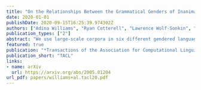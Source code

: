 ```yaml
---
title: "On the Relationships Between the Grammatical Genders of Inanimate Nouns and Their Co-Occurring Adjectives and Verbs"
date: 2020-01-01
publishDate: 2020-09-15T16:25:39.974302Z
authors: ["Adina Williams", "Ryan Cotterell", "Lawrence Wolf-Sonkin", "Damian Blasi", "Hanna Wallach"]
publication_types: ["2"]
abstract: "We use large-scale corpora in six different gendered languages, along with tools from NLP and information theory, to test whether there is a relationship between the grammatical genders of inanimate nouns and the adjectives used to describe those nouns. For all six languages, we find that there is a statistically significant relationship. We also find that there are statistically significant relation- ships between the grammatical genders of inanimate nouns and the verbs that take those nouns as direct objects, as indirect objects, and as subjects. We defer a deeper investiga- tion of these relationships for future work."
featured: true
publication: "*Transactions of the Association for Computational Linguistics*"
publication_short: "TACL"
links:
- name: arXiv
  url: https://arxiv.org/abs/2005.01204
url_pdf: papers/williams+al.tacl20.pdf
---
```


